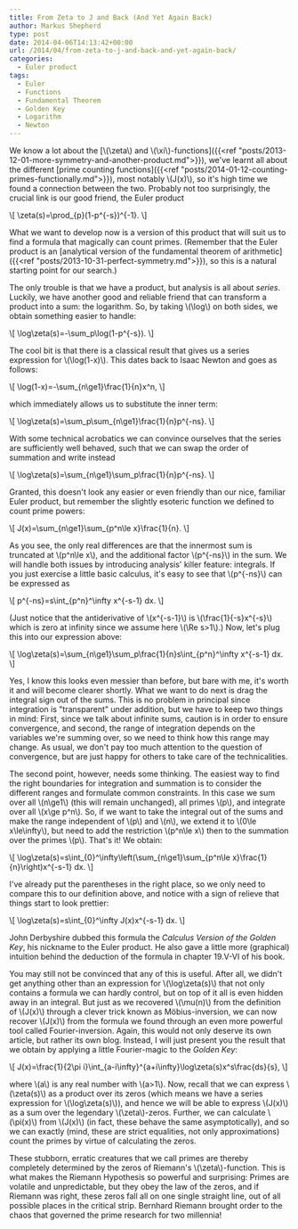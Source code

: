 ```yaml
---
title: From Zeta to J and Back (And Yet Again Back)
author: Markus Shepherd
type: post
date: 2014-04-06T14:13:42+00:00
url: /2014/04/from-zeta-to-j-and-back-and-yet-again-back/
categories:
  - Euler product
tags:
  - Euler
  - Functions
  - Fundamental Theorem
  - Golden Key
  - Logarithm
  - Newton
---
```


We know a lot about the [\\(\zeta\\) and \\(\xi\\)-functions]({{<ref "posts/2013-12-01-more-symmetry-and-another-product.md">}}), we've learnt all about the different [prime counting functions]({{<ref "posts/2014-01-12-counting-primes-functionally.md">}}), most notably \\(J(x)\\), so it's high time we found a connection between the two. Probably not too surprisingly, the crucial link is our good friend, the Euler product

\\[ \zeta(s)=\prod_{p}(1-p^{-s})^{-1}. \\]

What we want to develop now is a version of this product that will suit us to find a formula that magically can count primes. (Remember that the Euler product is an [analytical version of the fundamental theorem of arithmetic]({{<ref "posts/2013-10-31-perfect-symmetry.md">}}), so this is a natural starting point for our search.)

<!-- more -->

The only trouble is that we have a product, but analysis is all about _series_. Luckily, we have another good and reliable friend that can transform a product into a sum: the logarithm. So, by taking \\(\log\\) on both sides, we obtain something easier to handle:

\\[ \log\zeta(s)=-\sum_p\log(1-p^{-s}). \\]

The cool bit is that there is a classical result that gives us a series expression for \\(\log(1-x)\\). This dates back to Isaac Newton and goes as follows:

\\[ \log(1-x)=-\sum_{n\ge1}\frac{1}{n}x^n, \\]

which immediately allows us to substitute the inner term:

\\[ \log\zeta(s)=\sum_p\sum_{n\ge1}\frac{1}{n}p^{-ns}. \\]

With some technical acrobatics we can convince ourselves that the series are sufficiently well behaved, such that we can swap the order of summation and write instead

\\[ \log\zeta(s)=\sum_{n\ge1}\sum_p\frac{1}{n}p^{-ns}. \\]

Granted, this doesn't look any easier or even friendly than our nice, familiar Euler product, but remember the slightly esoteric function we defined to count prime powers:

\\[ J(x)=\sum_{n\ge1}\sum_{p^n\le x}\frac{1}{n}. \\]

As you see, the only real differences are that the innermost sum is truncated at \\(p^n\le x\\), and the additional factor \\(p^{-ns}\\) in the sum. We will handle both issues by introducing analysis' killer feature: integrals. If you just exercise a little basic calculus, it's easy to see that \\(p^{-ns}\\) can be expressed as

\\[ p^{-ns}=s\int_{p^n}^\infty x^{-s-1} dx. \\]

(Just notice that the antiderivative of \\(x^{-s-1}\\) is \\(\frac{1}{-s}x^{-s}\\) which is zero at infinity since we assume here \\(\Re s>1\\).) Now, let's plug this into our expression above:

\\[ \log\zeta(s)=\sum_{n\ge1}\sum_p\frac{1}{n}s\int_{p^n}^\infty x^{-s-1} dx. \\]

Yes, I know this looks even messier than before, but bare with me, it's worth it and will become clearer shortly. What we want to do next is drag the integral sign out of the sums. This is no problem in principal since integration is "transparent" under addition, but we have to keep two things in mind: First, since we talk about infinite sums, caution is in order to ensure convergence, and second, the range of integration depends on the variables we're summing over, so we need to think how this range may change. As usual, we don't pay too much attention to the question of convergence, but are just happy for others to take care of the technicalities.

The second point, however, needs some thinking. The easiest way to find the right boundaries for integration and summation is to consider the different ranges and formulate common constraints. In this case we sum over all \\(n\ge1\\) (this will remain unchanged), all primes \\(p\\), and integrate over all \\(x\ge p^n\\). So, if we want to take the integral out of the sums and make the range independent of \\(p\\) and \\(n\\), we extend it to \\(0\le x\le\infty\\), but need to add the restriction \\(p^n\le x\\) then to the summation over the primes \\(p\\). That's it! We obtain:

\\[ \log\zeta(s)=s\int_{0}^\infty\left(\sum_{n\ge1}\sum_{p^n\le x}\frac{1}{n}\right)x^{-s-1} dx. \\]

I've already put the parentheses in the right place, so we only need to compare this to our definition above, and notice with a sign of relieve that things start to look prettier:

\\[ \log\zeta(s)=s\int_{0}^\infty J(x)x^{-s-1} dx. \\]

John Derbyshire dubbed this formula the _Calculus Version of the Golden Key_, his nickname to the Euler product. He also gave a little more (graphical) intuition behind the deduction of the formula in chapter 19.V-VI of his book.

 You may still not be convinced that any of this is useful. After all, we didn't get anything other than an expression for \\(\log\zeta(s)\\) that not only contains a formula we can hardly control, but on top of it all is even hidden away in an integral. But just as we recovered \\(\mu(n)\\) from the definition of \\(J(x)\\) through a clever trick known as Möbius-inversion, we can now recover \\(J(x)\\) from the formula we found through an even more powerful tool called Fourier-inversion. Again, this would not only deserve its own article, but rather its own blog. Instead, I will just present you the result that we obtain by applying a little Fourier-magic to the _Golden Key_:

\\[ J(x)=\frac{1}{2\pi i}\int_{a-i\infty}^{a+i\infty}\log\zeta(s)x^s\frac{ds}{s}, \\]

where \\(a\\) is any real number with \\(a>1\\). Now, recall that we can express \\(\zeta(s)\\) as a product over its zeros (which means we have a series expression for \\(\log\zeta(s)\\)), and hence we will be able to express \\(J(x)\\) as a sum over the legendary \\(\zeta\\)-zeros. Further, we can calculate \\(\pi(x)\\) from \\(J(x)\\) (in fact, these behave the same asymptotically), and so we can exactly (mind, these are strict equalities, not only approximations) count the primes by virtue of calculating the zeros.

These stubborn, erratic creatures that we call primes are thereby completely determined by the zeros of Riemann's \\(\zeta\\)-function. This is what makes the Riemann Hypothesis so powerful and surprising: Primes are volatile and unpredictable, but they obey the law of the zeros, and if Riemann was right, these zeros fall all on one single straight line, out of all possible places in the critical strip. Bernhard Riemann brought order to the chaos that governed the prime research for two millennia!
